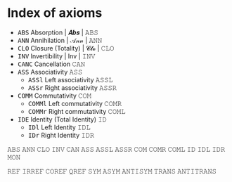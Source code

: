 # Index of axioms

- <kbd>ABS</kbd> Absorption                 | 𝑨𝒃𝒔  |     𝙰𝙱𝚂
- <kbd>ANN</kbd> Annihilation               | 𝒜𝓃𝓃 |     𝙰𝙽𝙽
- <kbd>CLO</kbd> Closure (Totality)         | 𝓒𝓵𝓸  |     𝙲𝙻𝙾
- <kbd>INV</kbd> Invertibility              | Inv  |     𝙸𝙽𝚅
- <kbd>CANC</kbd> Cancellation                           𝙲𝙰𝙽
- <kbd>ASS</kbd> Associativity                           𝙰𝚂𝚂
  - <kbd>ASSl</kbd> Left associativity                   𝙰𝚂𝚂𝙻
  - <kbd>ASSr</kbd> Right associativity                  𝙰𝚂𝚂𝚁
- <kbd>COMM</kbd> Commutativity                          𝙲𝙾𝙼
  - <kbd>COMMl</kbd> Left commutativity                  𝙲𝙾𝙼𝚁
  - <kbd>COMMr</kbd> Right commutativity                 𝙲𝙾𝙼𝙻
- <kbd>IDE</kbd> Identity (Total Identity)               𝙸𝙳
  - <kbd>IDl</kbd> Left Identity                         𝙸𝙳𝙻
  - <kbd>IDr</kbd> Right Identity                        𝙸𝙳𝚁


𝙰𝙱𝚂
𝙰𝙽𝙽
𝙲𝙻𝙾
𝙸𝙽𝚅
𝙲𝙰𝙽
𝙰𝚂𝚂
  𝙰𝚂𝚂𝙻
  𝙰𝚂𝚂𝚁
𝙲𝙾𝙼
  𝙲𝙾𝙼𝚁
  𝙲𝙾𝙼𝙻
𝙸𝙳
  𝙸𝙳𝙻
  𝙸𝙳𝚁
𝙼𝙾𝙽

𝚁𝙴𝙵
𝙸𝚁𝚁𝙴𝙵
𝙲𝙾𝚁𝙴𝙵
𝚀𝚁𝙴𝙵
𝚂𝚈𝙼
𝙰𝚂𝚈𝙼
𝙰𝙽𝚃𝙸𝚂𝚈𝙼
𝚃𝚁𝙰𝙽𝚂
𝙰𝙽𝚃𝙸𝚃𝚁𝙰𝙽𝚂
